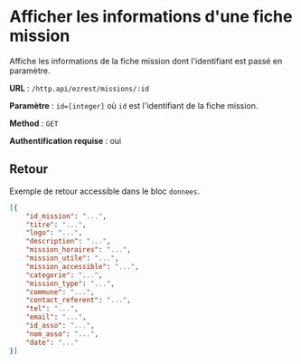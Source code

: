 # Afficher les informations d'une fiche mission

Affiche les informations de la fiche mission dont l'identifiant est passé en paramètre.

**URL** : `/http.api/ezrest/missions/:id`

**Paramètre** : `id=[integer]` où `id` est l'identifiant de la fiche mission.

**Method** : `GET`

**Authentification requise** : oui

## Retour

Exemple de retour accessible dans le bloc `donnees`.

```json
[{
	"id_mission": "...",
	"titre": "...",
	"logo": "...",
	"description": "...",
	"mission_horaires": "...",
	"mission_utile": "...",
	"mission_accessible": "...",
	"categorie": "...",
	"mission_type": "...",
	"commune": "...",
	"contact_referent": "...",
	"tel": "...",
	"email": "...",
	"id_asso": "...",
	"nom_asso": "...",
	"date": "..."
}]
```

